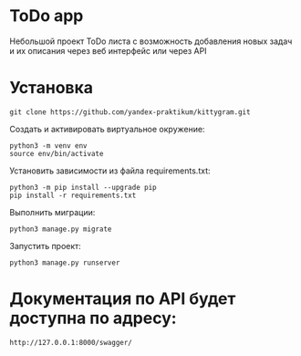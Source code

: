 # ToDo app
Небольшой проект ToDo листа с возможность добавления новых задач и их описания через веб интерфейс или через API

# Установка
```
git clone https://github.com/yandex-praktikum/kittygram.git
```
Cоздать и активировать виртуальное окружение:
```
python3 -m venv env
source env/bin/activate
```
Установить зависимости из файла requirements.txt:
```
python3 -m pip install --upgrade pip
pip install -r requirements.txt
```
Выполнить миграции:
```
python3 manage.py migrate
```
Запустить проект:
```
python3 manage.py runserver
```

# Документация по API будет доступна по адресу:
`http://127.0.0.1:8000/swagger/`
